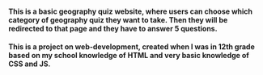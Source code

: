 #### This is a basic geography quiz website, where users can choose which category of geography quiz they want to take. Then they will be redirected to that page and they have to answer 5 questions. 
#### This is a project on web-development, created when I was in 12th grade based on my school knowledge of HTML and very basic knowledge of CSS and JS.
